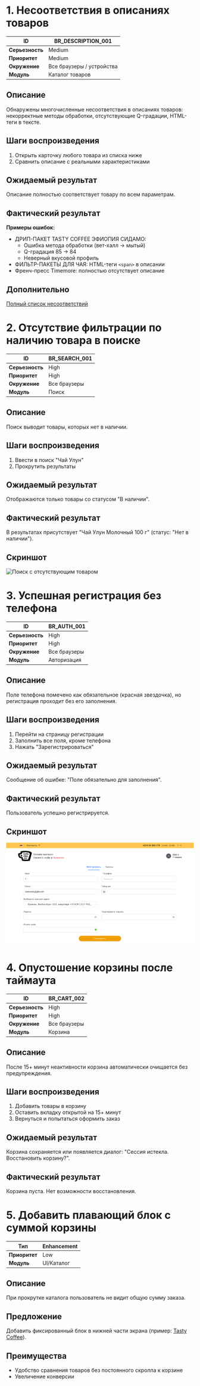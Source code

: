 # 1. Несоответствия в описаниях товаров
| **ID**               | BR_DESCRIPTION_001       |
|----------------------|--------------------------|
| **Серьезность**      | Medium                   |
| **Приоритет**        | Medium                   |
| **Окружение**        | Все браузеры / устройства|
| **Модуль**           | Каталог товаров          |
## Описание
Обнаружены многочисленные несоответствия в описаниях товаров: некорректные методы обработки, отсутствующие Q-градации, HTML-теги в тексте.
## Шаги воспроизведения
1. Открыть карточку любого товара из списка ниже
2. Сравнить описание с реальными характеристиками
## Ожидаемый результат
Описание полностью соответствует товару по всем параметрам.
## Фактический результат
**Примеры ошибок:**
- ДРИП-ПАКЕТ TASTY COFFEE ЭФИОПИЯ СИДАМО:  
  - Ошибка метода обработки (вет-халл → мытый)  
  - Q-градация 85 → 84  
  - Неверный вкусовой профиль  
- ФИЛЬТР-ПАКЕТЫ ДЛЯ ЧАЯ: HTML-теги `<span>` в описании  
- Френч-пресс Timemore: полностью отсутствует описание
## Дополнительно
[Полный список несоответствий](https://github.com/pilafme/test-coffochka-website/tree/main/corrections)



# 2. Отсутствие фильтрации по наличию товара в поиске
| **ID**               | BR_SEARCH_001            |
|----------------------|--------------------------|
| **Серьезность**      | High                     |
| **Приоритет**        | High                     |
| **Окружение**        | Все браузеры             |
| **Модуль**           | Поиск                    |
## Описание
Поиск выводит товары, которых нет в наличии.
## Шаги воспроизведения
1. Ввести в поиск "Чай Улун"
2. Прокрутить результаты
## Ожидаемый результат
Отображаются только товары со статусом "В наличии".
## Фактический результат
В результатах присутствует "Чай Улун Молочный 100 г" (статус: "Нет в наличии").
## Скриншот
![Поиск с отсутствующим товаром](https://github.com/pilafme/test-coffochka-website/blob/main/screenshots/search_bug.png)



# 3. Успешная регистрация без телефона
| **ID**               | BR_AUTH_001              |
|----------------------|--------------------------|
| **Серьезность**      | High                     |
| **Приоритет**        | High                     |
| **Окружение**        | Все браузеры             |
| **Модуль**           | Авторизация              |
## Описание
Поле телефона помечено как обязательное (красная звездочка), но регистрация проходит без его заполнения.
## Шаги воспроизведения
1. Перейти на страницу регистрации
2. Заполнить все поля, кроме телефона
3. Нажать "Зарегистрироваться"
## Ожидаемый результат
Сообщение об ошибке: "Поле обязательно для заполнения".
## Фактический результат
Пользователь успешно регистрируется.
## Скриншот
![Регистрация без телефона](https://github.com/pilafme/test-coffochka-website/blob/main/screenshots/registration_without_mobile.png)



# 4. Опустошение корзины после таймаута
| **ID**               | BR_CART_002              |
|----------------------|--------------------------|
| **Серьезность**      | High                     |
| **Приоритет**        | High                     |
| **Окружение**        | Все браузеры             |
| **Модуль**           | Корзина                  |
## Описание
После 15+ минут неактивности корзина автоматически очищается без предупреждения.
## Шаги воспроизведения
1. Добавить товары в корзину
2. Оставить вкладку открытой на 15+ минут
3. Вернуться и попытаться оформить заказ
## Ожидаемый результат
Корзина сохраняется или появляется диалог: "Сессия истекла. Восстановить корзину?".
## Фактический результат
Корзина пуста. Нет возможности восстановления.



# 5. Добавить плавающий блок с суммой корзины
| **Тип**              | Enhancement              |
|----------------------|--------------------------|
| **Приоритет**        | Low                      |
| **Модуль**           | UI/Каталог               |
## Описание
При прокрутке каталога пользователь не видит общую сумму заказа.
## Предложение
Добавить фиксированный блок в нижней части экрана (пример: [Tasty Coffee](https://shop.tastycoffee.ru)).
## Преимущества
- Удобство сравнения товаров без постоянного скролла к корзине
- Увеличение конверсии
